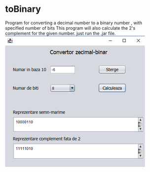 # toBinary
Program for converting a decimal number to a binary number , with specified number of bits 
This program will also calculate the 2's complement for the given number.
just run the .jar file.
![alt text](https://github.com/sorinistratoiu/toBinary/blob/master/toBinary.png)
